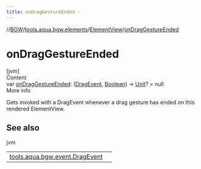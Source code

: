 ```yaml
---
title: onDragGestureEnded -
---
```

//[BGW](../../../index.md)/[tools.aqua.bgw.elements](../index.md)/[ElementView](index.md)/[onDragGestureEnded](on-drag-gesture-ended.md)



# onDragGestureEnded  
[jvm]  
Content  
var [onDragGestureEnded](on-drag-gesture-ended.md): ([DragEvent](../../tools.aqua.bgw.event/-drag-event/index.md), [Boolean](https://kotlinlang.org/api/latest/jvm/stdlib/kotlin/-boolean/index.html)) -> [Unit](https://kotlinlang.org/api/latest/jvm/stdlib/kotlin/-unit/index.html)? = null  
More info  


Gets invoked with a DragEvent whenever a drag gesture has ended on this rendered ElementView.



## See also  
  
jvm  
  
| | |
|---|---|
| <a name="tools.aqua.bgw.elements/ElementView/onDragGestureEnded/#/PointingToDeclaration/"></a>[tools.aqua.bgw.event.DragEvent](../../tools.aqua.bgw.event/-drag-event/index.md)| <a name="tools.aqua.bgw.elements/ElementView/onDragGestureEnded/#/PointingToDeclaration/"></a>|
  
  



